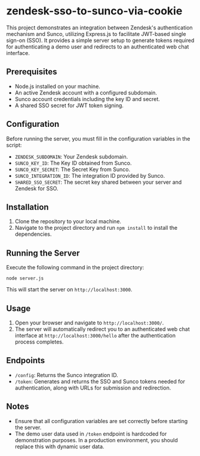 # zendesk-sso-to-sunco-via-cookie

This project demonstrates an integration between Zendesk's authentication mechanism and Sunco, utilizing Express.js to facilitate JWT-based single sign-on (SSO). It provides a simple server setup to generate tokens required for authenticating a demo user and redirects to an authenticated web chat interface.

## Prerequisites

- Node.js installed on your machine.
- An active Zendesk account with a configured subdomain.
- Sunco account credentials including the key ID and secret.
- A shared SSO secret for JWT token signing.

## Configuration

Before running the server, you must fill in the configuration variables in the script:

- `ZENDESK_SUBDOMAIN`: Your Zendesk subdomain.
- `SUNCO_KEY_ID`: The Key ID obtained from Sunco.
- `SUNCO_KEY_SECRET`: The Secret Key from Sunco.
- `SUNCO_INTEGRATION_ID`: The integration ID provided by Sunco.
- `SHARED_SSO_SECRET`: The secret key shared between your server and Zendesk for SSO.

## Installation

1. Clone the repository to your local machine.
2. Navigate to the project directory and run `npm install` to install the dependencies.

## Running the Server

Execute the following command in the project directory:

```
node server.js
```

This will start the server on `http://localhost:3000`.

## Usage

1. Open your browser and navigate to `http://localhost:3000/`.
2. The server will automatically redirect you to an authenticated web chat interface at `http://localhost:3000/hello` after the authentication process completes.

## Endpoints

- `/config`: Returns the Sunco integration ID.
- `/token`: Generates and returns the SSO and Sunco tokens needed for authentication, along with URLs for submission and redirection.

## Notes

- Ensure that all configuration variables are set correctly before starting the server.
- The demo user data used in `/token` endpoint is hardcoded for demonstration purposes. In a production environment, you should replace this with dynamic user data.
